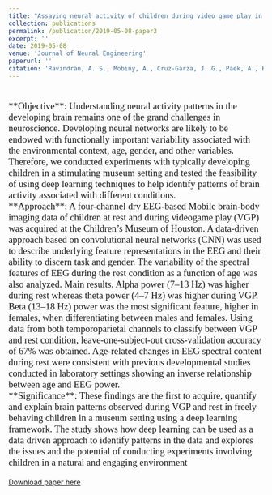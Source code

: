 ```yaml
---
title: "Assaying neural activity of children during video game play in public spaces: a deep learning approach"
collection: publications
permalink: /publication/2019-05-08-paper3
excerpt: ''
date: 2019-05-08
venue: 'Journal of Neural Engineering'
paperurl: ''
citation: 'Ravindran, A. S., Mobiny, A., Cruz-Garza, J. G., Paek, A., Kopteva, A., & Vidal, J. L. C. (2019). Assaying neural activity of children during video game play in public spaces: a deep learning approach. Journal of neural engineering, 16(3), 036028.'
---
```


<p style="font-family: Garamond; font-size:14pt; font-style:normal">
<br>
**Objective**: Understanding neural activity patterns in the developing brain remains one of the grand challenges in neuroscience. Developing neural networks are likely to be endowed with functionally important variability associated with the environmental context, age, gender, and other variables. Therefore, we conducted experiments with typically developing children in a stimulating museum setting and tested the feasibility of using deep learning techniques to help identify patterns of brain activity associated with different conditions. 

<br> 
**Approach**: A four-channel dry EEG-based Mobile brain-body imaging data of children at rest and during videogame play (VGP) was acquired at the Children’s Museum of Houston. A data-driven approach based on convolutional neural networks (CNN) was used to describe underlying feature representations in the EEG and their ability to discern task and gender. The variability of the spectral features of EEG during the rest condition as a function of age was also analyzed. Main results. Alpha power (7–13 Hz) was higher during rest whereas theta power (4–7 Hz) was higher during VGP. Beta (13–18 Hz) power was the most significant feature, higher in females, when differentiating between males and females. Using data from both temporoparietal channels to classify between VGP and rest condition, leave-one-subject-out cross-validation accuracy of 67% was obtained. Age-related changes in EEG spectral content during rest were consistent with previous developmental studies conducted in laboratory settings showing an inverse relationship between age and EEG power. 

<br> 
**Significance**: These findings are the first to acquire, quantify and explain brain patterns observed during VGP and rest in freely behaving children in a museum setting using a deep learning framework. The study shows how deep learning can be used as a data driven approach to identify patterns in the data and explores the issues and the potential of conducting experiments involving children in a natural and engaging environment
</p>


[Download paper here](/files/Paper3.pdf)
